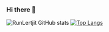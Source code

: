 ### Hi there 👋
![RunLertjit GitHub stats](https://github-readme-stats.vercel.app/api?username=Runlertjit&show_icons=true&theme=merko)
[![Top Langs](https://github-readme-stats.vercel.app/api/top-langs/?username=Runlertjit&layout=compact)](https://github.com/anuraghazra/github-readme-stats)

<!--
**Runlertjit/Runlertjit** is a ✨ _special_ ✨ repository because its `README.md` (this file) appears on your GitHub profile.

Here are some ideas to get you started:

- 🔭 I’m currently working on ...
- 🌱 I’m currently learning ...
- 👯 I’m looking to collaborate on ...
- 🤔 I’m looking for help with ...
- 💬 Ask me about ...
- 📫 How to reach me: ...
- 😄 Pronouns: ...
- ⚡ Fun fact: ...
-->
